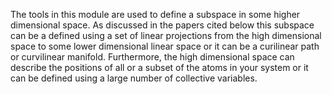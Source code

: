 The tools in this module are used to define a subspace in some higher dimensional space.  As discussed in the papers cited below 
this subspace can be a defined using a set of linear projections from the high dimensional space to some lower dimensional linear 
space or it can be a curilinear path or curvilinear manifold.  Furthermore, the high dimensional space can describe the positions of 
all or a subset of the atoms in your system or it can be defined using a large number of collective variables. 
